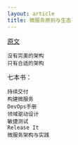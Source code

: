```yaml
---
layout: article
title: 微服务原则与生态
---
```


[原文](http://servicecomb.apache.org/assets/slides/20170619/MSAPrinciple&EcoSystem.pdf)

```
没有完美的架构
只有合适的架构
```

七本书：

```
持续交付
构建微服务
DevOps手册
领域驱动设计
敏捷测试
Release It
微服务架构与实践
```
